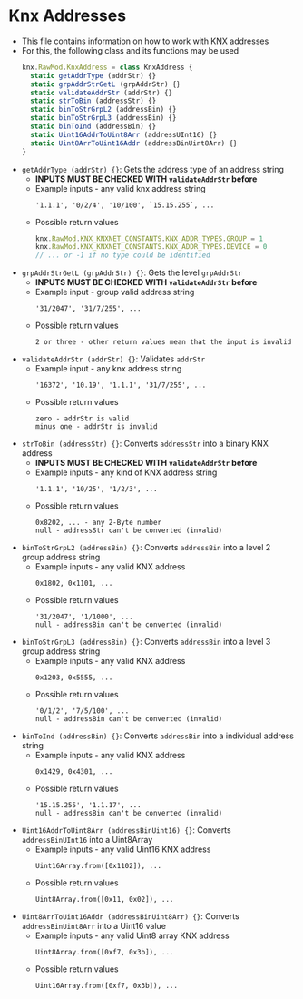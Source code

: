 # Knx Addresses
- This file contains information on how to work with KNX addresses
- For this, the following class and its functions may be used
    ```js
    knx.RawMod.KnxAddress = class KnxAddress {
      static getAddrType (addrStr) {}
      static grpAddrStrGetL (grpAddrStr) {}
      static validateAddrStr (addrStr) {}
      static strToBin (addressStr) {}
      static binToStrGrpL2 (addressBin) {}
      static binToStrGrpL3 (addressBin) {}
      static binToInd (addressBin) {}
      static Uint16AddrToUint8Arr (addressUInt16) {}
      static Uint8ArrToUint16Addr (addressBinUint8Arr) {}
    }
    ```
- `getAddrType (addrStr) {}`: Gets the address type of an address string
    - **INPUTS MUST BE CHECKED WITH `validateAddrStr` before**
    - Example inputs - any valid knx address string
        ```
        '1.1.1', '0/2/4', '10/100', `15.15.255`, ...
        ```
    - Possible return values
        ```js
        knx.RawMod.KNX_KNXNET_CONSTANTS.KNX_ADDR_TYPES.GROUP = 1
        knx.RawMod.KNX_KNXNET_CONSTANTS.KNX_ADDR_TYPES.DEVICE = 0
        // ... or -1 if no type could be identified
        ```
- `grpAddrStrGetL (grpAddrStr) {}`: Gets the level `grpAddrStr`
    - **INPUTS MUST BE CHECKED WITH `validateAddrStr` before**
    - Example input - group valid address string
        ```
        '31/2047', '31/7/255', ...
        ```
    - Possible return values
        ```
        2 or three - other return values mean that the input is invalid
        ```
- `validateAddrStr (addrStr) {}`: Validates `addrStr`
    - Example input - any knx address string
        ```
        '16372', '10.19', '1.1.1', '31/7/255', ...
        ```
    - Possible return values
        ```
        zero - addrStr is valid
        minus one - addrStr is invalid
        ```
- `strToBin (addressStr) {}`: Converts `addressStr` into a binary KNX address
    - **INPUTS MUST BE CHECKED WITH `validateAddrStr` before**
    - Example inputs - any kind of KNX address string
        ```
        '1.1.1', '10/25', '1/2/3', ...
        ```
    - Possible return values
        ```
        0x8202, ... - any 2-Byte number
        null - addressStr can't be converted (invalid)
        ```
- `binToStrGrpL2 (addressBin) {}`: Converts `addressBin` into a level 2 group address string
    - Example inputs - any valid KNX address
        ```
        0x1802, 0x1101, ...
        ```
    - Possible return values
        ```
        '31/2047', '1/1000', ...
        null - addressBin can't be converted (invalid)
        ```
- `binToStrGrpL3 (addressBin) {}`: Converts `addressBin` into a level 3 group address string
    - Example inputs - any valid KNX address
        ```
        0x1203, 0x5555, ...
        ```
    - Possible return values
        ```
        '0/1/2', '7/5/100', ...
        null - addressBin can't be converted (invalid)
        ```
- `binToInd (addressBin) {}`: Converts `addressBin` into a individual address string
    - Example inputs - any valid KNX address
        ```
        0x1429, 0x4301, ...
        ```
    - Possible return values
        ```
        '15.15.255', '1.1.17', ...
        null - addressBin can't be converted (invalid)
        ```
- `Uint16AddrToUint8Arr (addressBinUint16) {}`: Converts `addressBinUInt16` into a Uint8Array
    - Example inputs - any valid Uint16 KNX address
        ```
        Uint16Array.from([0x1102]), ...
        ```
    - Possible return values
        ```
        Uint8Array.from([0x11, 0x02]), ...
        ```
- `Uint8ArrToUint16Addr (addressBinUint8Arr) {}`: Converts `addressBinUint8Arr` into a Uint16 value
    - Example inputs - any valid Uint8 array KNX address
        ```
        Uint8Array.from([0xf7, 0x3b]), ...
        ```
    - Possible return values
        ```
        Uint16Array.from([0xf7, 0x3b]), ...
        ```
